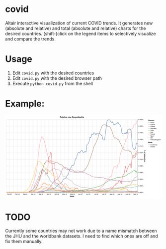 # covid
Altair interactive visualization of current COVID trends. It generates new (absolute and relative) and total (absolute and relative) charts for the desired countries.
(shift-)click on the legend items to selectively visualize and compare the trends.

# Usage
1. Edit `covid.py` with the desired countries
2. Edit `covid.py` with the desired browser path
3. Execute `python covid.py` from the shell

# Example:
![example graph](https://github.com/ziofil/covid/blob/master/example.png)

# TODO
Currently some countries may not work due to a name mismatch between the JHU and the worldbank datasets. I need to find which ones are off and fix them manually.
